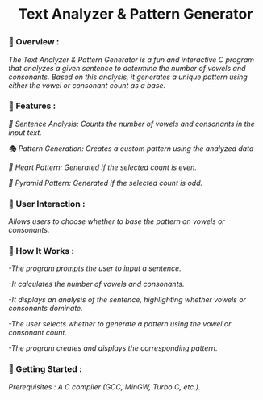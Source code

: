 <h1><p align="center">Text Analyzer & Pattern Generator</p></h1>

<h3>📌 Overview :</h3>

   _The Text Analyzer & Pattern Generator is a fun and interactive C program that analyzes a given sentence to determine the number of vowels and consonants. Based on this analysis, it generates a unique pattern using either the vowel or consonant count as a base._
   

<h3>🎯 Features :</h3>

   _📝 Sentence Analysis: Counts the number of vowels and consonants in the input text._

   _🎭 Pattern Generation: Creates a custom pattern using the analyzed data_

   _💖 Heart Pattern: Generated if the selected count is even._

   _🔺 Pyramid Pattern: Generated if the selected count is odd._
   

<h3>🤖 User Interaction :</h3>

   _Allows users to choose whether to base the pattern on vowels or consonants._
   

<h3>🔧 How It Works :</h3>

   _-The program prompts the user to input a sentence._
  
   _-It calculates the number of vowels and consonants._
  
   _-It displays an analysis of the sentence, highlighting whether vowels or consonants dominate._
    
   _-The user selects whether to generate a pattern using the vowel or consonant count._
  
   _-The program creates and displays the corresponding pattern._
   

<h3>🚀 Getting Started :</h3>
  
   _Prerequisites : A C compiler (GCC, MinGW, Turbo C, etc.)._
